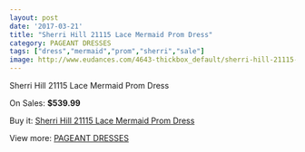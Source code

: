```yaml
---
layout: post
date: '2017-03-21'
title: "Sherri Hill 21115 Lace Mermaid Prom Dress"
category: PAGEANT DRESSES
tags: ["dress","mermaid","prom","sherri","sale"]
image: http://www.eudances.com/4643-thickbox_default/sherri-hill-21115-lace-mermaid-prom-dress.jpg
---
```

Sherri Hill 21115 Lace Mermaid Prom Dress

On Sales: **$539.99**
<a href="https://www.eudances.com/en/pageant-dresses/1562-sherri-hill-21115-lace-mermaid-prom-dress.html"><amp-img layout="responsive" width="600" height="600" src="//www.eudances.com/4643-thickbox_default/sherri-hill-21115-lace-mermaid-prom-dress.jpg" alt="Sherri Hill 21115 Lace Mermaid Prom Dress 0" /></a>

Buy it: [Sherri Hill 21115 Lace Mermaid Prom Dress](https://www.eudances.com/en/pageant-dresses/1562-sherri-hill-21115-lace-mermaid-prom-dress.html "Sherri Hill 21115 Lace Mermaid Prom Dress")

View more: [PAGEANT DRESSES](https://www.eudances.com/en/16-pageant-dresses "PAGEANT DRESSES")